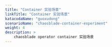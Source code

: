 ```yaml
---
title: "Container 实验场景"
linkTitle: "Container 实验场景"
katacodaName: "guoxudong"
scenarioName: "chaosblade-container-experiment"
weight: 4
description: > 
    chaosblade operator container 实验场景
---
```

